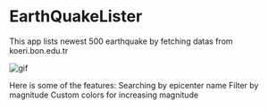 # EarthQuakeLister
This app lists newest 500 earthquake by fetching datas from koeri.bon.edu.tr 

![gif](EarthQuake.gif)



Here is some of the features:
  Searching by epicenter name
  Filter by magnitude 
  Custom colors for increasing magnitude
